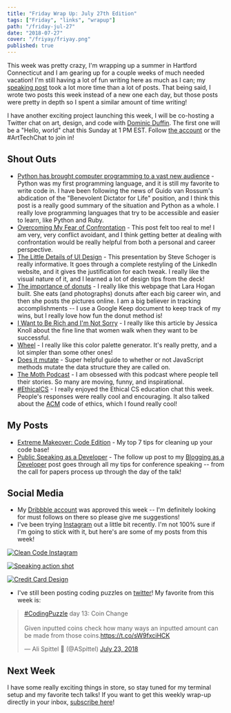 ```yaml
---
title: "Friday Wrap Up: July 27th Edition"
tags: ["Friday", "links", "wrapup"]
path: "/friday-jul-27"
date: "2018-07-27"
cover: "/friyay/friyay.png"
published: true
---
```


This week was pretty crazy, I'm wrapping up a summer in Hartford Connecticut and I am gearing up for a couple weeks of much needed vacation! I'm still having a lot of fun writing here as much as I can; my [speaking post](https://dev.to/aspittel/public-speaking-as-a-developer-2ihj) took a lot more time than a lot of posts. That being said, I wrote two posts this week instead of a new one each day, but those posts were pretty in depth so I spent a similar amount of time writing!

I have another exciting project launching this week, I will be co-hosting a Twitter chat on art, design, and code with [Dominic Duffin](https://twitter.com/DominicDuffin1). The first one will be a "Hello, world" chat this Sunday at 1 PM EST. Follow [the account](https://twitter.com/ArtTechChat) or the #ArtTechChat to join in!

## Shout Outs

* [Python has brought computer programming to a vast new audience](https://www.economist.com/science-and-technology/2018/07/21/python-has-brought-computer-programming-to-a-vast-new-audience) - Python was my first programming language, and it is still my favorite to write code in. I have been following the news of Guido van Rossum's abdication of the "Benevolent Dictator for Life" position, and I think this post is a really good summary of the situation and Python as a whole. I really love programming languages that try to be accessible and easier to learn, like Python and Ruby.
* [Overcoming My Fear of Confrontation](http://www.mackenziehoran.com/2018/07/18/overcoming-my-fear-of-confrontation/) - This post felt too real to me! I am very, very conflict avoidant, and I think getting better at dealing with confrontation would be really helpful from both a personal and career perspective.
* [The Little Details of UI Design](https://speakerdeck.com/sschoger/the-little-details-of-ui-design) - This presentation by Steve Schoger is really informative. It goes through a complete restyling of the LinkedIn website, and it gives the justification for each tweak. I really like the visual nature of it, and I learned a lot of design tips from the deck!
* [The importance of donuts](https://larahogan.me/donuts/) - I really like this webpage that Lara Hogan built. She eats (and photographs) donuts after each big career win, and then she posts the pictures online. I am a big believer in tracking accomplishments -- I use a Google Keep document to keep track of my wins, but I really love how fun the donut method is!
* [I Want to Be Rich and I'm Not Sorry](https://www.nytimes.com/2018/04/28/opinion/sunday/women-want-to-be-rich.html) - I really like this article by Jessica Knoll about the fine line that women walk when they want to be successful.
* [Wheel](https://hihayk.github.io/wheel/) - I really like this color palette generator. It's really pretty, and a lot simpler than some other ones!
* [Does it mutate](https://doesitmutate.xyz/) - Super helpful guide to whether or not JavaScript methods mutate the data structure they are called on.
* [The Moth Podcast](https://play.google.com/music/m/Ik7uauytdyxmq6qzjsaho4e5x2e?t=The_Moth) - I am obsessed with this podcast where people tell their stories. So many are moving, funny, and inspirational.
* [#EthicalCS](https://twitter.com/search?q=%23ethicalcs&src=typd) - I really enjoyed the Ethical CS education chat this week. People's responses were really cool and encouraging. It also talked about the [ACM](https://www.acm.org/code-of-ethics) code of ethics, which I found really cool!

## My Posts

* [Extreme Makeover: Code Edition](https://zen-of-programming.com/cleaner-code) - My top 7 tips for cleaning up your code base!
* [Public Speaking as a Developer](https://zen-of-programming.com/speaking-as-a-developer/) - The follow up post to my [Blogging as a Developer](https://dev.to/aspittel/blogging-as-a-developer--5h0m) post goes through all my tips for conference speaking -- from the call for papers process up through the day of the talk!

## Social Media

* My [Dribbble account](https://dribbble.com/aspit) was approved this week -- I'm definitely looking for must follows on there so please give me suggestions!
* I've been trying [Instagram](https://www.instagram.com/ali_writes_code/) out a little bit recently. I'm not 100% sure if I'm going to stick with it, but here's  are some of my posts from this week!

[![Clean Code Instagram](./friyay/clean-code-insta.jpg)](https://www.instagram.com/p/BllD-vghftV/?utm_source=ig_web_copy_link)

[![Speaking action shot](./speaking/built-my-blog.jpg)](https://www.instagram.com/p/BlqRwUahm1B/?utm_source=ig_web_copy_link)

[![Credit Card Design](./friyay/creditcard-002.png)](https://www.instagram.com/p/BlreZloh7qK/?utm_source=ig_web_copy_link)

* I've still been posting coding puzzles on [twitter](https://twitter.com/ASpittel)! My favorite from this week is:

<blockquote class="twitter-tweet" data-partner="tweetdeck"><p lang="en" dir="ltr"><a href="https://twitter.com/hashtag/CodingPuzzle?src=hash&amp;ref_src=twsrc%5Etfw">#CodingPuzzle</a> day 13: Coin Change<br><br>Given inputted coins check how many ways an inputted amount can be made from those coins.<a href="https://t.co/sW9fxciHCK">https://t.co/sW9fxciHCK</a></p>&mdash; Ali Spittel 💁 (@ASpittel) <a href="https://twitter.com/ASpittel/status/1021372568085942272?ref_src=twsrc%5Etfw">July 23, 2018</a></blockquote>

## Next Week

I have some really exciting things in store, so stay tuned for my terminal setup and my favorite tech talks! If you want to get this weekly wrap-up directly in your inbox, [subscribe here](https://tinyletter.com/ali_writes_code)!
